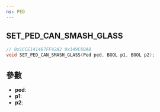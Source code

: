 ```yaml
---
ns: PED
---
```

## SET_PED_CAN_SMASH_GLASS

```c
// 0x1CCE141467FF42A2 0x149C60A8
void SET_PED_CAN_SMASH_GLASS(Ped ped, BOOL p1, BOOL p2);
```


## 參數
* **ped**: 
* **p1**: 
* **p2**: 

